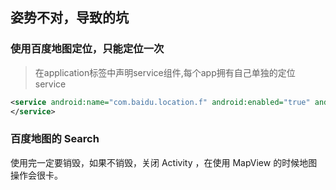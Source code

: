 ## 姿势不对，导致的坑
### 使用百度地图定位，只能定位一次
>在application标签中声明service组件,每个app拥有自己单独的定位service
```xml
<service android:name="com.baidu.location.f" android:enabled="true" android:process=":remote">
</service>
```

### 百度地图的 Search
使用完一定要销毁，如果不销毁，关闭 Activity ，在使用 MapView 的时候地图操作会很卡。
